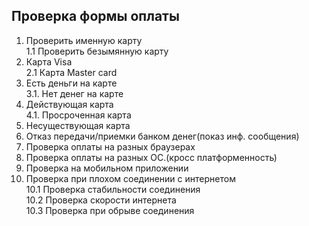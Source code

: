 
## Проверка формы оплаты ##
1. Проверить именную карту  
1.1 Проверить безымянную карту  
2. Карта Visa  
2.1 Карта Master card  
3. Есть деньги на карте  
3.1. Нет денег на карте  
4. Действующая карта  
4.1. Просроченная карта  
5. Несуществующая карта  
6. Отказ передачи/приемки банком денег(показ инф. сообщения)  
7. Проверка оплаты на разных браузерах  
8. Проверка оплаты на разных ОС.(кросс платформенность)  
9. Проверка на мобильном приложении  
10. Проверка при плохом соединении с интернетом  
10.1 Проверка стабильности соединения  
10.2 Проверка скорости интернета  
10.3 Проверка при обрыве соединения  
